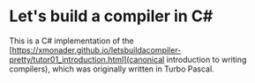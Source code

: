 # Let's build a compiler in C#

This is a C# implementation of the [https://xmonader.github.io/letsbuildacompiler-pretty/tutor01_introduction.html](canonical introduction to writing compilers), which was originally written in Turbo Pascal.
